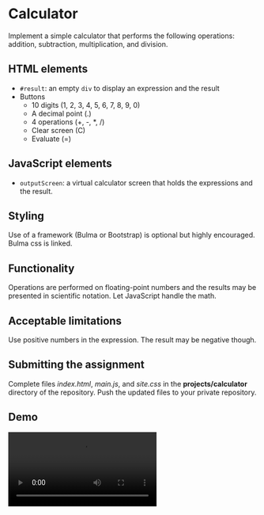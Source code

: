 # Calculator

Implement a simple calculator that performs the following operations: addition, subtraction, multiplication, and division.

## HTML elements

- `#result`: an empty `div` to display an expression and the result
- Buttons
  - 10 digits (1, 2, 3, 4, 5, 6, 7, 8, 9, 0)
  - A decimal point (.)
  - 4 operations (+, -, *, /)
  - Clear screen (C)
  - Evaluate (=)

## JavaScript elements

- `outputScreen`: a virtual calculator screen that holds the expressions and the result.

## Styling

Use of a framework (Bulma or Bootstrap) is optional but highly encouraged.
Bulma css is linked.

## Functionality

Operations are performed on floating-point numbers and the results may be presented in scientific notation.
Let JavaScript handle the math.

## Acceptable limitations

Use positive numbers in the expression. The result may be negative though.

## Submitting the assignment

Complete files *index.html*, *main.js*, and *site.css* in the **projects/calculator** directory of the repository.
Push the updated files to your private repository.

## Demo

![Calculator](demo.webm)
